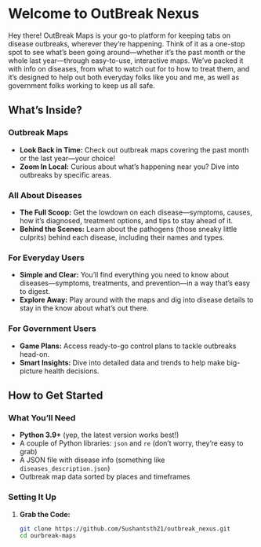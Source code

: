 # Welcome to OutBreak Nexus

Hey there! OutBreak Maps is your go-to platform for keeping tabs on disease outbreaks, wherever they’re happening. Think of it as a one-stop spot to see what’s been going around—whether it’s the past month or the whole last year—through easy-to-use, interactive maps. We’ve packed it with info on diseases, from what to watch out for to how to treat them, and it’s designed to help out both everyday folks like you and me, as well as government folks working to keep us all safe.

## What’s Inside?

### Outbreak Maps

- **Look Back in Time:** Check out outbreak maps covering the past month or the last year—your choice!
- **Zoom In Local:** Curious about what’s happening near you? Dive into outbreaks by specific areas.

### All About Diseases

- **The Full Scoop:** Get the lowdown on each disease—symptoms, causes, how it’s diagnosed, treatment options, and tips to stay ahead of it.
- **Behind the Scenes:** Learn about the pathogens (those sneaky little culprits) behind each disease, including their names and types.

### For Everyday Users

- **Simple and Clear:** You’ll find everything you need to know about diseases—symptoms, treatments, and prevention—in a way that’s easy to digest.
- **Explore Away:** Play around with the maps and dig into disease details to stay in the know about what’s out there.

### For Government Users

- **Game Plans:** Access ready-to-go control plans to tackle outbreaks head-on.
- **Smart Insights:** Dive into detailed data and trends to help make big-picture health decisions.

## How to Get Started

### What You’ll Need

- **Python 3.9+** (yep, the latest version works best!)
- A couple of Python libraries: `json` and `re` (don’t worry, they’re easy to grab)
- A JSON file with disease info (something like `diseases_description.json`)
- Outbreak map data sorted by places and timeframes

### Setting It Up

1. **Grab the Code:**
   ```bash
   git clone https://github.com/Sushantsth21/outbreak_nexus.git
   cd ourbreak-maps
   ```
